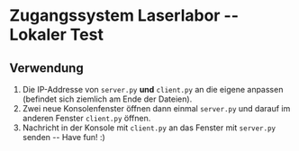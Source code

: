 # Zugangssystem Laserlabor -- Lokaler Test

## Verwendung
1. Die IP-Addresse von `server.py` **und** `client.py` an die eigene anpassen 
   (befindet sich ziemlich am Ende der Dateien).
2. Zwei neue Konsolenfenster öffnen dann einmal `server.py` und darauf im anderen Fenster `client.py` öffnen.
3. Nachricht in der Konsole mit `client.py` an das Fenster mit `server.py` senden -- Have fun! :)
